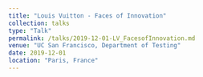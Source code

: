 ```yaml
---
title: "Louis Vuitton - Faces of Innovation"
collection: talks
type: "Talk"
permalink: /talks/2019-12-01-LV_FacesofInnovation.md
venue: "UC San Francisco, Department of Testing"
date: 2019-12-01
location: "Paris, France"
---
```


